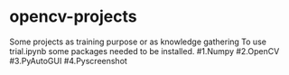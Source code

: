 # opencv-projects
Some projects as training purpose or as knowledge gathering
To use trial.ipynb some packages needed to be installed.
#1.Numpy
#2.OpenCV
#3.PyAutoGUI
#4.Pyscreenshot
